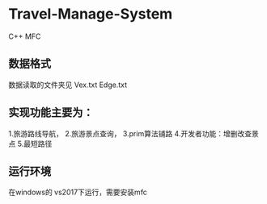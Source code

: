 # Travel-Manage-System
C++ MFC 

## 数据格式
数据读取的文件夹见 Vex.txt Edge.txt
<br/>
## 实现功能主要为：

1.旅游路线导航，
2.旅游景点查询，
3.prim算法铺路
4.开发者功能：增删改查景点
5.最短路径

## 运行环境
在windows的 vs2017下运行，需要安装mfc
